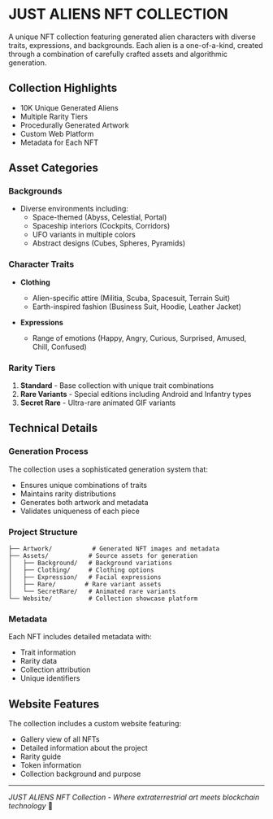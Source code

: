 # JUST ALIENS NFT COLLECTION

A unique NFT collection featuring generated alien characters with diverse traits, expressions, and backgrounds. Each alien is a one-of-a-kind, created through a combination of carefully crafted assets and algorithmic generation.

## Collection Highlights

- 10K Unique Generated Aliens
- Multiple Rarity Tiers
- Procedurally Generated Artwork
- Custom Web Platform
- Metadata for Each NFT

## Asset Categories

### Backgrounds
- Diverse environments including:
  - Space-themed (Abyss, Celestial, Portal)
  - Spaceship interiors (Cockpits, Corridors)
  - UFO variants in multiple colors
  - Abstract designs (Cubes, Spheres, Pyramids)

### Character Traits
- **Clothing**
  - Alien-specific attire (Militia, Scuba, Spacesuit, Terrain Suit)
  - Earth-inspired fashion (Business Suit, Hoodie, Leather Jacket)
  
- **Expressions**
  - Range of emotions (Happy, Angry, Curious, Surprised, Amused, Chill,             Confused)

### Rarity Tiers
1. **Standard** - Base collection with unique trait combinations
2. **Rare Variants** - Special editions including Android and Infantry types
3. **Secret Rare** - Ultra-rare animated GIF variants

## Technical Details

### Generation Process
The collection uses a sophisticated generation system that:
- Ensures unique combinations of traits
- Maintains rarity distributions
- Generates both artwork and metadata
- Validates uniqueness of each piece

### Project Structure
```
├── Artwork/           # Generated NFT images and metadata
├── Assets/           # Source assets for generation
│   ├── Background/   # Background variations
│   ├── Clothing/     # Clothing options
│   ├── Expression/   # Facial expressions
│   ├── Rare/        # Rare variant assets
│   └── SecretRare/   # Animated rare variants
└── Website/          # Collection showcase platform
```

### Metadata
Each NFT includes detailed metadata with:
- Trait information
- Rarity data
- Collection attribution
- Unique identifiers

## Website Features
The collection includes a custom website featuring:
- Gallery view of all NFTs
- Detailed information about the project
- Rarity guide
- Token information
- Collection background and purpose

---

*JUST ALIENS NFT Collection - Where extraterrestrial art meets blockchain technology* 🚀
